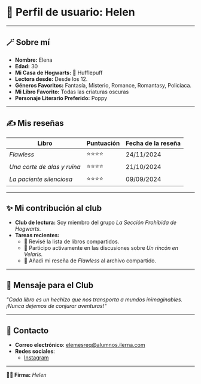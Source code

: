 # 📖 Perfil de usuario: **Helen**

---

## 🪄 Sobre mí  
- **Nombre:** Elena
- **Edad:** 30  
- **Mi Casa de Hogwarts:** 🦡 Hufflepuff  
- **Lectora desde:** Desde los 12.
- **Géneros Favoritos:** Fantasía, Misterio, Romance, Romantasy, Policiaca.
- **Mi Libro Favorito:** Todas las criaturas oscuras  
- **Personaje Literario Preferido:** Poppy

---

## ✍️ Mis reseñas  
| **Libro**              | **Puntuación** | **Fecha de la reseña** |
|-------------------------|----------------|------------------------|
| *Flawless*              | ⭐⭐⭐⭐          | 24/11/2024         |
| *Una corte de alas y ruina*| ⭐⭐⭐⭐       | 21/10/2024          |
| *La paciente silenciosa*| ⭐⭐⭐⭐         | 09/09/2024          |

---

## ✨ Mi contribución al club  
- **Club de lectura:** Soy miembro del grupo *La Sección Prohibida de Hogwarts*.  
- **Tareas recientes:**  
  - 📝 Revisé la lista de libros compartidos.  
  - 💬 Participo activamente en las discusiones sobre *Un rincón en Velaris*.  
  - 📑 Añadí mi reseña de *Flawless* al archivo compartido.  

---

## 🌟 Mensaje para el Club  
*"Cada libro es un hechizo que nos transporta a mundos inimaginables. ¡Nunca dejemos de conjurar aventuras!"*

---

## 💬 Contacto
- **Correo electrónico**: elemesreq@alumnos.ilerna.com
- **Redes sociales**:
  - [Instagram](https://www.instagram.com/kame.books)

---


**🧙‍♂️ Firma:** *Helen*  

  

  